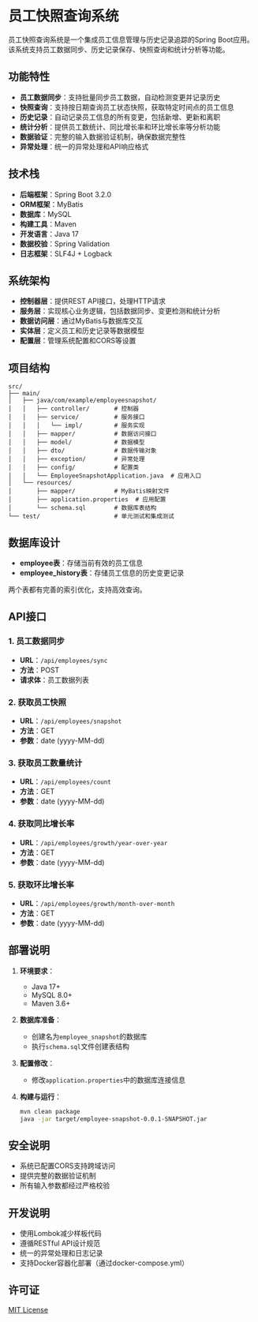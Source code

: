 # 员工快照查询系统

员工快照查询系统是一个集成员工信息管理与历史记录追踪的Spring Boot应用。该系统支持员工数据同步、历史记录保存、快照查询和统计分析等功能。

## 功能特性

- **员工数据同步**：支持批量同步员工数据，自动检测变更并记录历史
- **快照查询**：支持按日期查询员工状态快照，获取特定时间点的员工信息
- **历史记录**：自动记录员工信息的所有变更，包括新增、更新和离职
- **统计分析**：提供员工数统计、同比增长率和环比增长率等分析功能
- **数据验证**：完整的输入数据验证机制，确保数据完整性
- **异常处理**：统一的异常处理和API响应格式

## 技术栈

- **后端框架**：Spring Boot 3.2.0
- **ORM框架**：MyBatis
- **数据库**：MySQL
- **构建工具**：Maven
- **开发语言**：Java 17
- **数据校验**：Spring Validation
- **日志框架**：SLF4J + Logback

## 系统架构

- **控制器层**：提供REST API接口，处理HTTP请求
- **服务层**：实现核心业务逻辑，包括数据同步、变更检测和统计分析
- **数据访问层**：通过MyBatis与数据库交互
- **实体层**：定义员工和历史记录等数据模型
- **配置层**：管理系统配置和CORS等设置

## 项目结构

```
src/
├── main/
│   ├── java/com/example/employeesnapshot/
│   │   ├── controller/       # 控制器
│   │   ├── service/          # 服务接口
│   │   │   └── impl/         # 服务实现
│   │   ├── mapper/           # 数据访问接口
│   │   ├── model/            # 数据模型
│   │   ├── dto/              # 数据传输对象
│   │   ├── exception/        # 异常处理
│   │   ├── config/           # 配置类
│   │   └── EmployeeSnapshotApplication.java  # 应用入口
│   └── resources/
│       ├── mapper/           # MyBatis映射文件
│       ├── application.properties  # 应用配置
│       └── schema.sql        # 数据库表结构
└── test/                     # 单元测试和集成测试
```

## 数据库设计

- **employee表**：存储当前有效的员工信息
- **employee_history表**：存储员工信息的历史变更记录

两个表都有完善的索引优化，支持高效查询。

## API接口

### 1. 员工数据同步
- **URL**：`/api/employees/sync`
- **方法**：POST
- **请求体**：员工数据列表

### 2. 获取员工快照
- **URL**：`/api/employees/snapshot`
- **方法**：GET
- **参数**：date (yyyy-MM-dd)

### 3. 获取员工数量统计
- **URL**：`/api/employees/count`
- **方法**：GET
- **参数**：date (yyyy-MM-dd)

### 4. 获取同比增长率
- **URL**：`/api/employees/growth/year-over-year`
- **方法**：GET
- **参数**：date (yyyy-MM-dd)

### 5. 获取环比增长率
- **URL**：`/api/employees/growth/month-over-month`
- **方法**：GET
- **参数**：date (yyyy-MM-dd)

## 部署说明

1. **环境要求**：
   - Java 17+
   - MySQL 8.0+
   - Maven 3.6+

2. **数据库准备**：
   - 创建名为`employee_snapshot`的数据库
   - 执行`schema.sql`文件创建表结构

3. **配置修改**：
   - 修改`application.properties`中的数据库连接信息

4. **构建与运行**：
   ```bash
   mvn clean package
   java -jar target/employee-snapshot-0.0.1-SNAPSHOT.jar
   ```

## 安全说明

- 系统已配置CORS支持跨域访问
- 提供完整的数据验证机制
- 所有输入参数都经过严格校验

## 开发说明

- 使用Lombok减少样板代码
- 遵循RESTful API设计规范
- 统一的异常处理和日志记录
- 支持Docker容器化部署（通过docker-compose.yml）

## 许可证

[MIT License](https://opensource.org/licenses/MIT)
